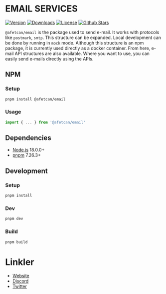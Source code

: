 # EMAIL SERVICES

<p>
      <a href="https://www.npmjs.com/package/@afetcan/email"><img src="https://img.shields.io/npm/v/@afetcan/email.svg?style=flat&colorA=002438&colorB=28CF8D" alt="Version"></a>
      <a href="https://www.npmjs.com/package/@afetcan/email"><img src="https://img.shields.io/npm/dm/@afetcan/email.svg?style=flat&colorA=002438&colorB=28CF8D" alt="Downloads"></a>
      <a href="./LICENSE"><img src="https://img.shields.io/github/license/afetcan/storage.svg?style=flat&colorA=002438&colorB=28CF8D" alt="License"></a>
      <a href="https://github.com/afetcan/email">
      <img src="https://img.shields.io/github/stars/afetcan/email.svg?style=social&label=Star&maxAge=2592000" alt="Github Stars"> </a>
</p>


`@afetcan/email` is the package used to send e-mail. It works with protocols like `postmark`, `smtp`. This structure can be expanded. Local development can be done by running in `mock` mode. Although this structure is an npm package, it is currently used directly as a docker container. From here, e-mail API structures are also available. Where you want to use, you can easily send e-mails directly using the APIs.


## NPM


### Setup
```bash
pnpm install @afetcan/email
```

### Usage
```ts
import { ... } from '@afetcan/email' 
```

## Dependencies

- [Node.js](https://nodejs.org/en/) 18.0.0+
- [pnpm](https://pnpm.io/) 7.26.3+


## Development

### Setup
```bash
pnpm install
```

### Dev
```bash
pnpm dev
```

### Build
```bash
pnpm build
```


# Linkler

- [Website](https://afetcan.com)
- [Discord](https://discord.afetcan.com)
- [Twitter](https://twitter.com/afetcanapp)
